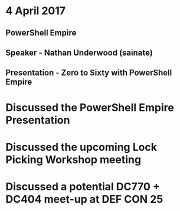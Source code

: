 # 4 April 2017
## PowerShell Empire
## Speaker - Nathan Underwood (sainate)
## Presentation - Zero to Sixty with PowerShell Empire
# Discussed the PowerShell Empire Presentation
# Discussed the upcoming Lock Picking Workshop meeting
# Discussed a potential DC770 + DC404 meet-up at DEF CON 25
